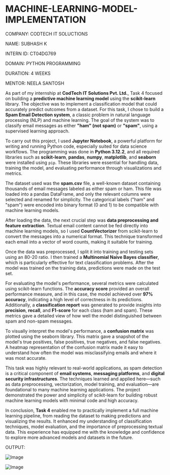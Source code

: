 # MACHINE-LEARNING-MODEL-IMPLEMENTATION

COMPANY: CODTECH IT SOLUCTIONS

NAME: SUBHASH K

INTERN ID: CT04DG769

DOMAIN: PYTHON PROGRAMMING

DURATION: 4 WEEKS

MENTOR: NEELA SANTOSH


As part of my internship at **CodTech IT Solutions Pvt. Ltd.**, Task 4 focused on building a **predictive machine learning model** using the **scikit-learn** library. The objective was to implement a classification model that could accurately predict outcomes from a dataset. For this task, I chose to build a **Spam Email Detection system**, a classic problem in natural language processing (NLP) and machine learning. The goal of the system was to classify email messages as either **"ham" (not spam)** or **"spam"**, using a supervised learning approach.

To carry out this project, I used **Jupyter Notebook**, a powerful platform for writing and running Python code, especially suited for data science workflows. The programming was done in **Python 3.12.2**, and all required libraries such as **scikit-learn**, **pandas**, **numpy**, **matplotlib**, and **seaborn** were installed using `pip`. These libraries were essential for handling data, training the model, and evaluating performance through visualizations and metrics.

The dataset used was the **spam.csv** file, a well-known dataset containing thousands of email messages labeled as either spam or ham. This file was loaded into a pandas DataFrame, and only the relevant columns were selected and renamed for simplicity. The categorical labels ("ham" and "spam") were encoded into binary format (0 and 1) to be compatible with machine learning models.

After loading the data, the next crucial step was **data preprocessing and feature extraction**. Textual email content cannot be fed directly into machine learning models, so I used **CountVectorizer** from scikit-learn to convert the messages into a numerical format. This technique transformed each email into a vector of word counts, making it suitable for training.

Once the data was preprocessed, I split it into training and testing sets using an 80-20 ratio. I then trained a **Multinomial Naive Bayes classifier**, which is particularly effective for text classification problems. After the model was trained on the training data, predictions were made on the test set.

For evaluating the model's performance, several metrics were calculated using scikit-learn functions. The **accuracy score** provided an overall performance measure, and in this case, the model achieved over **97% accuracy**, indicating a high level of correctness in its predictions. Additionally, a **classification report** was generated to provide insights into **precision**, **recall**, and **F1-score** for each class (ham and spam). These metrics gave a detailed view of how well the model distinguished between spam and non-spam messages.

To visually interpret the model's performance, a **confusion matrix** was plotted using the seaborn library. This matrix gave a snapshot of the model's true positives, false positives, true negatives, and false negatives. A heatmap representation of the confusion matrix made it easy to understand how often the model was misclassifying emails and where it was most accurate.

This task was highly relevant to real-world applications, as spam detection is a critical component of **email systems**, **messaging platforms**, and **digital security infrastructures**. The techniques learned and applied here—such as data preprocessing, vectorization, model training, and evaluation—are foundational to many machine learning applications. The project demonstrated the power and simplicity of scikit-learn for building robust machine learning models with minimal code and high accuracy.

In conclusion, **Task 4** enabled me to practically implement a full machine learning pipeline, from reading the dataset to making predictions and visualizing the results. It enhanced my understanding of classification techniques, model evaluation, and the importance of preprocessing textual data. This experience has equipped me with the knowledge and confidence to explore more advanced models and datasets in the future.

OUTPUT:

![Image](https://github.com/user-attachments/assets/7cb0bb2a-5b98-4a9d-9492-fc2ef71651bd)

![Image](https://github.com/user-attachments/assets/7d34100e-9a15-4687-bead-5a37f0780596)
